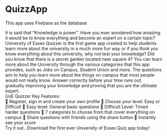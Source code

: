 # QuizzApp

This app uses Firebase as the database 

It is said that “Knowledge is power”. Have you ever wondered how amazing it would be to know everything and become an expert on a certain topic? University of Essex Quizzer is the first game app created to help students learn more about the university in a much more fun way or if you think you know everything about this university, why not test your knowledge? Did you know that there is a secret garden located near square 4? You can learn more about the University through the various categories that this app provides, such as Jobs on Campus, Student Union and more. The questions aim to help you learn more about the things on campus that most people would not really know. Answer correctly before your time runs out, gradually improving your knowledge and proving that you are the ultimate expert.  
UoE Quizzer Key Features:  
 Register, sign in and create your own profile  Choose your level: Easy or Difficult  Easy level: General basic questions  Difficult Level: Timed harder questions  7 categories to choose from that cover everything on campus  Share questions with friends using the share button  Instantly see your score  
Try it out…Download the first ever University of Essex Quiz app today! 
